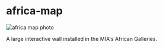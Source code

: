 # africa-map

![africa map photo](https://cloud.githubusercontent.com/assets/1378/4596484/c8997724-50a3-11e4-89e6-b85680c7b1c5.jpg)

A large interactive wall installed in the MIA's African Galleries.
